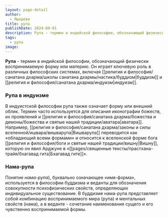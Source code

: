 ```yaml
---
layout: page-detail
author:
  - Яшодеви
title: рупа
publishDate: 2024-09-01
description: Рупа - термин в индийской философии, обозначающий физически воспринимаемую форму или материю. Он играет ключевую роль в различных философских системах, включая буддизм и индуизм.
tags:
  - рупа
image:
---
```

**Рупа** - термин в индийской философии, обозначающий физически воспринимаемую форму или материю. Он играет ключевую роль в различных философских системах, включая [[религия и философия/санатана дхарма/школы санатана дхармы/настика/буддизм|буддизм]] и [[религия и философия/санатана дхарма/индуизм|индуизм]].

### Рупа в индуизме

В индуистской философии рупа также означает форму или внешний облик. Термин часто используется для описания иконографии божеств, их проявлений и [[религия и философия/санатана дхарма/божества и демоны/божества и святые нашей традиции/аватара|аватара]]. Например, [[религия и философия/санатана дхарма/законы и силы вселенной/ишвара/вишварупа|Вишварупа]] переводится как «обладающий всеми формами» и относится к вселенской форме бога [[религия и философия/боги и святые нашей традиции/вишну|Вишну]], которую он явил Арджуне в «[[pages/священные тексты/прастхана-трайя/бхагавад гита|Бхагавад гите]]».
### Нама-рупа
Понятие *нама-рупа*), буквально означающее «имя-форма», используется в философии буддизма и веданты для обозначения совокупности психофизических свойств, определяющих индивидуальное существование. В буддизме нама-рупа представляет собой комбинацию воспринимаемого мира (рупа) и ментальных свойств (нама), а в веданте - сочетание наименования сущего и его чувственно воспринимаемой формы.